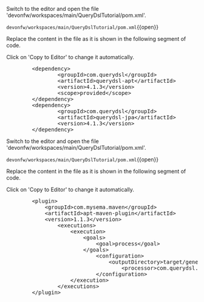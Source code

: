 

Switch to the editor and open the file 'devonfw/workspaces/main/QueryDslTutorial/pom.xml'.

`devonfw/workspaces/main/QueryDslTutorial/pom.xml`{{open}}




Replace the content in the file as it is shown in the following segment of code.


Click on 'Copy to Editor' to change it automatically.

<pre class="file" data-filename="devonfw/workspaces/main/QueryDslTutorial/pom.xml" data-target="insert" data-marker="&lt;QueryDslDependencies&gt;">
        &lt;dependency&gt;
                &lt;groupId&gt;com.querydsl&lt;/groupId&gt;
                &lt;artifactId&gt;querydsl-apt&lt;/artifactId&gt;
                &lt;version&gt;4.1.3&lt;/version&gt;
                &lt;scope&gt;provided&lt;/scope&gt;
        &lt;/dependency&gt;
        &lt;dependency&gt;
                &lt;groupId&gt;com.querydsl&lt;/groupId&gt;
                &lt;artifactId&gt;querydsl-jpa&lt;/artifactId&gt;
                &lt;version&gt;4.1.3&lt;/version&gt;
        &lt;/dependency&gt;
</pre>



Switch to the editor and open the file 'devonfw/workspaces/main/QueryDslTutorial/pom.xml'.

`devonfw/workspaces/main/QueryDslTutorial/pom.xml`{{open}}




Replace the content in the file as it is shown in the following segment of code.


Click on 'Copy to Editor' to change it automatically.

<pre class="file" data-filename="devonfw/workspaces/main/QueryDslTutorial/pom.xml" data-target="insert" data-marker="&lt;AnnotationProcessor&gt;">
        &lt;plugin&gt;
            &lt;groupId&gt;com.mysema.maven&lt;/groupId&gt;
            &lt;artifactId&gt;apt-maven-plugin&lt;/artifactId&gt;
            &lt;version&gt;1.1.3&lt;/version&gt;
                &lt;executions&gt;
                    &lt;execution&gt;
                        &lt;goals&gt;
                            &lt;goal&gt;process&lt;/goal&gt;
                        &lt;/goals&gt;
                            &lt;configuration&gt;
                                &lt;outputDirectory&gt;target/generated-sources/java&lt;/outputDirectory&gt;
                                    &lt;processor&gt;com.querydsl.apt.jpa.JPAAnnotationProcessor&lt;/processor&gt;
                            &lt;/configuration&gt;
                    &lt;/execution&gt;
                &lt;/executions&gt;
        &lt;/plugin&gt;</pre>

